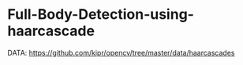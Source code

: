 # Full-Body-Detection-using-haarcascade
DATA: https://github.com/kipr/opencv/tree/master/data/haarcascades
